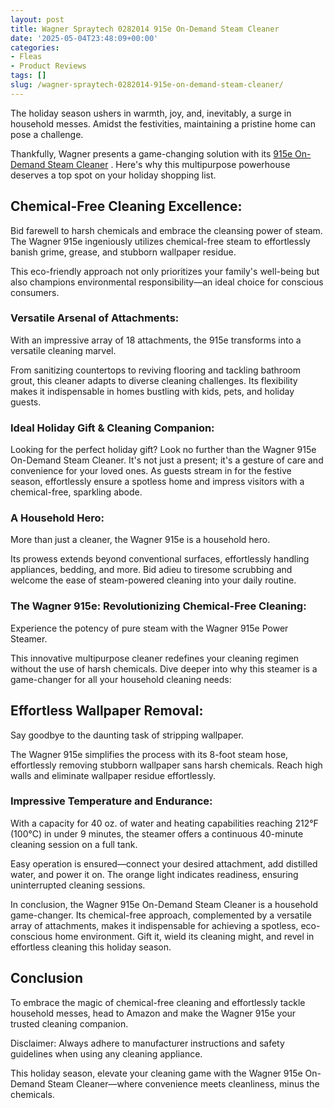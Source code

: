 ```yaml
---
layout: post
title: Wagner Spraytech 0282014 915e On-Demand Steam Cleaner
date: '2025-05-04T23:48:09+00:00'
categories:
- Fleas
- Product Reviews
tags: []
slug: /wagner-spraytech-0282014-915e-on-demand-steam-cleaner/
---
```


The holiday season ushers in warmth, joy, and, inevitably, a surge in household messes. Amidst the festivities, maintaining a pristine home can pose a challenge.

Thankfully, Wagner presents a game-changing solution with its
[915e On-Demand Steam Cleaner](https://www.amazon.com/dp/B003PGQI3Y?ref=t_ac_view_request_product_image&campaignId=amzn1.campaign.2MQKGZCT0CJXN&linkCode=tr1&tag=1563-20&linkId=amzn1.campaign.2MQKGZCT0CJXN_1701355115069)
. Here's why this multipurpose powerhouse deserves a top spot on your holiday shopping list.
## **Chemical-Free Cleaning Excellence:**
Bid farewell to harsh chemicals and embrace the cleansing power of steam. The Wagner 915e ingeniously utilizes chemical-free steam to effortlessly banish grime, grease, and stubborn wallpaper residue.

This eco-friendly approach not only prioritizes your family's well-being but also champions environmental responsibility—an ideal choice for conscious consumers.
### **Versatile Arsenal of Attachments:**
With an impressive array of 18 attachments, the 915e transforms into a versatile cleaning marvel.

From sanitizing countertops to reviving flooring and tackling bathroom grout, this cleaner adapts to diverse cleaning challenges. Its flexibility makes it indispensable in homes bustling with kids, pets, and holiday guests.
### **Ideal Holiday Gift & Cleaning Companion:**
Looking for the perfect holiday gift? Look no further than the Wagner 915e On-Demand Steam Cleaner. It's not just a present; it's a gesture of care and convenience for your loved ones. As guests stream in for the festive season, effortlessly ensure a spotless home and impress visitors with a chemical-free, sparkling abode.
### **A Household Hero:**
More than just a cleaner, the Wagner 915e is a household hero.

Its prowess extends beyond conventional surfaces, effortlessly handling appliances, bedding, and more. Bid adieu to tiresome scrubbing and welcome the ease of steam-powered cleaning into your daily routine.
### **The Wagner 915e: Revolutionizing Chemical-Free Cleaning:**
Experience the potency of pure steam with the Wagner 915e Power Steamer.

This innovative multipurpose cleaner redefines your cleaning regimen without the use of harsh chemicals. Dive deeper into why this steamer is a game-changer for all your household cleaning needs:
## **Effortless Wallpaper Removal:**
Say goodbye to the daunting task of stripping wallpaper.

The Wagner 915e simplifies the process with its 8-foot steam hose, effortlessly removing stubborn wallpaper sans harsh chemicals. Reach high walls and eliminate wallpaper residue effortlessly.
### **Impressive Temperature and Endurance:**
With a capacity for 40 oz. of water and heating capabilities reaching 212°F (100°C) in under 9 minutes, the steamer offers a continuous 40-minute cleaning session on a full tank.

Easy operation is ensured—connect your desired attachment, add distilled water, and power it on. The orange light indicates readiness, ensuring uninterrupted cleaning sessions.

In conclusion, the Wagner 915e On-Demand Steam Cleaner is a household game-changer. Its chemical-free approach, complemented by a versatile array of attachments, makes it indispensable for achieving a spotless, eco-conscious home environment. Gift it, wield its cleaning might, and revel in effortless cleaning this holiday season.
## Conclusion
To embrace the magic of chemical-free cleaning and effortlessly tackle household messes, head to Amazon and make the Wagner 915e your trusted cleaning companion.

Disclaimer: Always adhere to manufacturer instructions and safety guidelines when using any cleaning appliance.

This holiday season, elevate your cleaning game with the Wagner 915e On-Demand Steam Cleaner—where convenience meets cleanliness, minus the chemicals.
